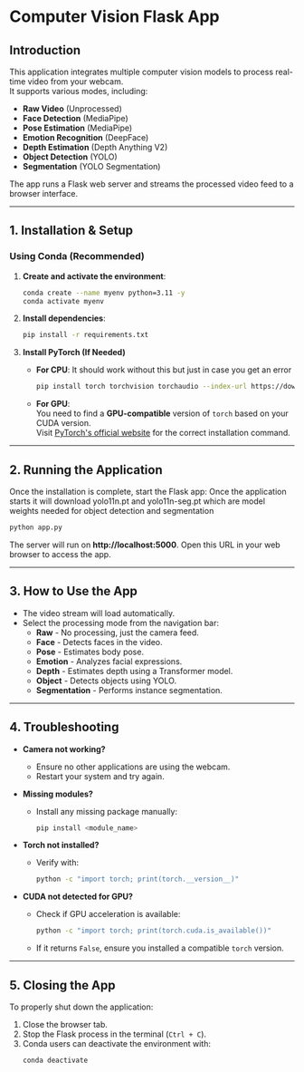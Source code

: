# Computer Vision Flask App

## Introduction
This application integrates multiple computer vision models to process real-time video from your webcam.  
It supports various modes, including:
- **Raw Video** (Unprocessed)
- **Face Detection** (MediaPipe)
- **Pose Estimation** (MediaPipe)
- **Emotion Recognition** (DeepFace)
- **Depth Estimation** (Depth Anything V2)
- **Object Detection** (YOLO)
- **Segmentation** (YOLO Segmentation)




The app runs a Flask web server and streams the processed video feed to a browser interface.

---

## 1. Installation & Setup

### **Using Conda (Recommended)**
1. **Create and activate the environment**:
   ```bash
   conda create --name myenv python=3.11 -y
   conda activate myenv
   ```

2. **Install dependencies**:
   ```bash
   pip install -r requirements.txt
   ```

3. **Install PyTorch (If Needed)**
   - **For CPU**: It should work without this but just in case you get an error
     ```bash
     pip install torch torchvision torchaudio --index-url https://download.pytorch.org/whl/cpu
     ```
   - **For GPU**:  
     You need to find a **GPU-compatible** version of `torch` based on your CUDA version.  
     Visit [PyTorch's official website](https://pytorch.org/get-started/locally/) for the correct installation command.

---

## 2. Running the Application
Once the installation is complete, start the Flask app: Once the application starts it will download yolo11n.pt and yolo11n-seg.pt which are model weights needed for object detection and segmentation
```bash
python app.py
```
The server will run on **http://localhost:5000**. Open this URL in your web browser to access the app.

---

## 3. How to Use the App
- The video stream will load automatically.
- Select the processing mode from the navigation bar:
  - **Raw** - No processing, just the camera feed.
  - **Face** - Detects faces in the video.
  - **Pose** - Estimates body pose.
  - **Emotion** - Analyzes facial expressions.
  - **Depth** - Estimates depth using a Transformer model.
  - **Object** - Detects objects using YOLO.
  - **Segmentation** - Performs instance segmentation.

---

## 4. Troubleshooting
- **Camera not working?**  
  - Ensure no other applications are using the webcam.
  - Restart your system and try again.

- **Missing modules?**  
  - Install any missing package manually:
    ```bash
    pip install <module_name>
    ```

- **Torch not installed?**  
  - Verify with:
    ```bash
    python -c "import torch; print(torch.__version__)"
    ```

- **CUDA not detected for GPU?**  
  - Check if GPU acceleration is available:
    ```bash
    python -c "import torch; print(torch.cuda.is_available())"
    ```
  - If it returns `False`, ensure you installed a compatible `torch` version.

---

## 5. Closing the App
To properly shut down the application:
1. Close the browser tab.
2. Stop the Flask process in the terminal (`Ctrl + C`).
3. Conda users can deactivate the environment with:
   ```bash
   conda deactivate
   ```


